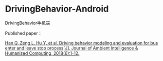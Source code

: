 # DrivingBehavior-Android
DrivingBehavior手机端

Published paper：

[Han Q, Zeng L, Hu Y, et al. Driving behavior modeling and evaluation for bus enter and leave stop process[J]. Journal of Ambient Intelligence & Humanized Computing, 2018(6):1-12.](http://link.springer.com/10.1007/s12652-018-0802-7)
